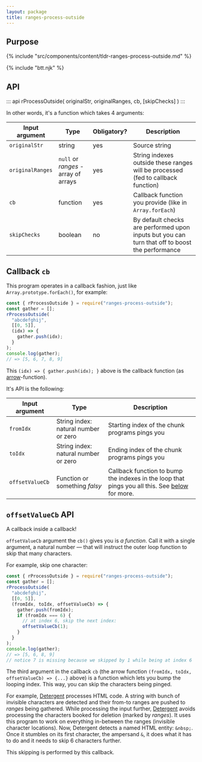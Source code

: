 ```yaml
---
layout: package
title: ranges-process-outside
---
```


## Purpose

{% include "src/components/content/tldr-ranges-process-outside.md" %}

{% include "btt.njk" %}

## API

::: api
rProcessOutside(
  originalStr, 
  originalRanges, 
  cb, 
  [skipChecks]
)
:::

In other words, it's a function which takes 4 arguments:

| Input argument   | Type                                 | Obligatory? | Description                                                                                    |
| ---------------- | ------------------------------------ | ----------- | ---------------------------------------------------------------------------------------------- |
| `originalStr`    | string                               | yes         | Source string                                                                                  |
| `originalRanges` | `null` or _ranges_ - array of arrays | yes         | String indexes outside these ranges will be processed (fed to callback function)               |
| `cb`             | function                             | yes         | Callback function you provide (like in `Array.forEach`)                                        |
| `skipChecks`     | boolean                              | no          | By default checks are performed upon inputs but you can turn that off to boost the performance |

## Callback `cb`

This program operates in a callback fashion, just like `Array.prototype.forEach()`, for example:

```js
const { rProcessOutside } = require("ranges-process-outside");
const gather = [];
rProcessOutside(
  "abcdefghij",
  [[0, 5]],
  (idx) => {
    gather.push(idx);
  }
);
console.log(gather);
// => [5, 6, 7, 8, 9]
```

This `(idx) => { gather.push(idx); }` above is the callback function (as [arrow](https://developer.mozilla.org/en-US/docs/Web/JavaScript/Reference/Functions/Arrow_functions)-function).

It's API is the following:

| Input argument  | Type                                 | Description                                                                                                          |
| --------------- | ------------------------------------ | -------------------------------------------------------------------------------------------------------------------- |
| `fromIdx`       | String index: natural number or zero | Starting index of the chunk programs pings you                                                                       |
| `toIdx`         | String index: natural number or zero | Ending index of the chunk programs pings you                                                                         |
| `offsetValueCb` | Function or something _falsy_        | Callback function to bump the indexes in the loop that pings you all this. See [below](#offsetvaluecb-api) for more. |

## `offsetValueCb` API

A callback inside a callback!

`offsetValueCb` argument the `cb()` gives you is _a function_. Call it with a single argument, a natural number — that will instruct the outer loop function to skip that many characters.

For example, skip one character:

```js
const { rProcessOutside } = require("ranges-process-outside");
const gather = [];
rProcessOutside(
  "abcdefghij",
  [[0, 5]],
  (fromIdx, toIdx, offsetValueCb) => {
    gather.push(fromIdx);
    if (fromIdx === 6) {
      // at index 6, skip the next index:
      offsetValueCb(1);
    }
  }
);
console.log(gather);
// => [5, 6, 8, 9]
// notice 7 is missing because we skipped by 1 while being at index 6
```

The third argument in the callback `cb` (the arrow function `(fromIdx, toIdx, offsetValueCb) => {...}` above) is a function which lets you bump the looping index. This way, you can skip the characters being pinged.

For example, [Detergent](/os/detergent/) processes HTML code. A string with bunch of invisible characters are detected and their from-to ranges are pushed to _ranges_ being gathered. While processing the input further, [Detergent](/os/detergent/) avoids processing the characters booked for deletion (marked by _ranges_). It uses this program to work on everything in-between the ranges (invisible character locations). Now, Detergent detects a named HTML entity: `&nbsp;`. Once it stumbles on its first character, the ampersand `&`, it does what it has to do and it needs to skip 6 characters further.

This skipping is performed by this callback.
